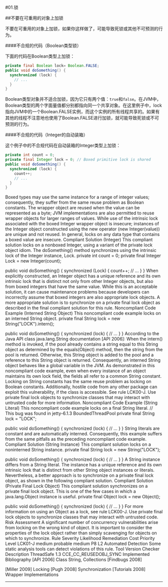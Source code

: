#01.锁

##不要在可重用的对象上加锁

不要在可重用的对象上加锁，如果你这样做了，可能导致死锁或其他不可预测的行为。

####不合规的代码（Boolean类型锁）

下面的代码在Boolean类型上加锁：

```Java
private final Boolean lock= Boolean.FALSE;
public void doSomething() {
  synchronized (lock) {
    // ...
  }
}
```

Boolean类型对象并不适合加锁，因为它只有两个值：`true`和`false`。在JVM中，Boolean类型的两个字面量值都分别都指向同一个共享对象。在这里例子中，lock指向JVM中的一个Boolean.FALSE实例，而这个实例的所有线程共享的。如果有其他的线程不注意地也使用了Boolean.FALSE进行加锁，就可能导致死锁或不可预测的行为。

####不合规的代码（Integer的自动装箱）

这个例子中的不合规代码在自动装箱的Integer类型上加锁：

```Java
private int count = 0;
private final Integer lock = 0; // Boxed primitive lock is shared
public void doSomething() {
  synchronized (lock) {
    count++;
    // ...
  }
}
```



Boxed types may use the same instance for a range of integer values; consequently, they suffer from the same reuse problem as Boolean constants. The wrapper object are reused when the value can be represented as a byte; JVM implementations are also permitted to reuse wrapper objects for larger ranges of values. While use of the intrinsic lock associated with the boxed Integer wrapper object is insecure; instances of the Integer object constructed using the new operator (new Integer(value)) are unique and not reused. In general, locks on any data type that contains a boxed value are insecure.
Compliant Solution (Integer)
This compliant solution locks on a nonboxed Integer, using a variant of the private lock object idiom. The doSomething() method synchronizes using the intrinsic lock of the Integer instance, Lock.
private int count = 0;
private final Integer Lock = new Integer(count);
 
public void doSomething() {
  synchronized (Lock) {
    count++;
    // ...
  }
}
When explicitly constructed, an Integer object has a unique reference and its own intrinsic lock that is distinct not only from other Integer objects, but also from boxed integers that have the same value. While this is an acceptable solution, it can cause maintenance problems because developers can incorrectly assume that boxed integers are also appropriate lock objects. A more appropriate solution is to synchronize on a private final lock object as described in the final compliant solution for this rule.
Noncompliant Code Example (Interned String Object)
This noncompliant code example locks on an interned String object.
private final String lock = new String("LOCK").intern();
 
public void doSomething() {
  synchronized (lock) {
    // ...
  }
}
According to the Java API class java.lang.String documentation [API 2006]:
When the intern() method is invoked, if the pool already contains a string equal to this String object as determined by the equals(Object) method, then the string from the pool is returned. Otherwise, this String object is added to the pool and a reference to this String object is returned.
Consequently, an interned String object behaves like a global variable in the JVM. As demonstrated in this noncompliant code example, even when every instance of an object maintains its own lock field, the fields all refer to a common String constant. Locking on String constants has the same reuse problem as locking on Boolean constants.
Additionally, hostile code from any other package can exploit this vulnerability, if the class is accessible. See rule LCK00-J. Use private final lock objects to synchronize classes that may interact with untrusted code for more information.
Noncompliant Code Example (String Literal)
This noncompliant code example locks on a final String literal.
// This bug was found in jetty-6.1.3 BoundedThreadPool
private final String lock = "LOCK";
 
public void doSomething() {
  synchronized (lock) {
    // ...
  }
}
String literals are constant and are automatically interned. Consequently, this example suffers from the same pitfalls as the preceding noncompliant code example.
Compliant Solution (String Instance)
This compliant solution locks on a noninterned String instance.
private final String lock = new String("LOCK");
 
public void doSomething() {
  synchronized (lock) {
    // ...
  }
}
A String instance differs from a String literal. The instance has a unique reference and its own intrinsic lock that is distinct from other String object instances or literals. Nevertheless, a better approach is to synchronize on a private final lock object, as shown in the following compliant solution.
Compliant Solution (Private Final Lock Object)
This compliant solution synchronizes on a private final lock object. This is one of the few cases in which a java.lang.Object instance is useful.
private final Object lock = new Object();
 
public void doSomething() {
  synchronized (lock) {
    // ...
  }
}
For more information on using an Object as a lock, see rule LCK00-J. Use private final lock objects to synchronize classes that may interact with untrusted code.
Risk Assessment
A significant number of concurrency vulnerabilities arise from locking on the wrong kind of object. It is important to consider the properties of the lock object rather than simply scavenging for objects on which to synchronize.
Rule
Severity
Likelihood
Remediation Cost
Priority
Level
LCK01-J
medium
probable
medium
P8
L2
Automated Detection
Some static analysis tools can detect violations of this rule.
Tool
Version
Checker
Description
ThreadSafe	1.3	
CCE_CC_REUSEDOBJ_SYNC
Implemented
Bibliography
[API 2006]
Class String, Collections
[Findbugs 2008]
 
[Miller 2009]
Locking
[Pugh 2008]
Synchronization
[Tutorials 2008]
Wrapper Implementations


----------


 